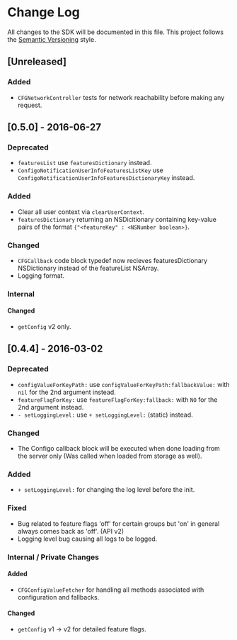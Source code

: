 # Change Log
All changes to the SDK will be documented in this file.
This project follows the [Semantic Versioning](http://semver.org) style.

## [Unreleased]
### Added
- `CFGNetworkController` tests for network reachability before making any request.


## [0.5.0] - 2016-06-27
### Deprecated
- `featuresList` use `featuresDictionary` instead.
- `ConfigoNotificationUserInfoFeaturesListKey` use `ConfigoNotificationUserInfoFeaturesDictionaryKey` instead.

### Added
- Clear all user context via `clearUserContext`.
- `featuresDictionary` returning an NSDicitionary containing key-value pairs of the format `{"<featureKey" : <NSNumber boolean>}`.

### Changed
- `CFGCallback` code block typedef now recieves featuresDictionary NSDictionary instead of the featureList NSArray.
- Logging format.

### Internal
#### Changed 
- `getConfig` v2 only.

## [0.4.4] - 2016-03-02 
### Deprecated
- `configValueForKeyPath:` use `configValueForKeyPath:fallbackValue:` with `nil` for the 2nd argument instead.
- `featureFlagForKey:` use `featureFlagForKey:fallback:` with `NO` for the 2nd argument instead.
- `- setLoggingLevel:` use `+ setLoggingLevel:` (static) instead.

### Changed
- The Configo callback block will be executed when done loading from the server only (Was called when loaded from storage as well).

### Added
- `+ setLoggingLevel:` for changing the log level before the init.

### Fixed
- Bug related to feature flags 'off' for certain groups but 'on' in general always comes back as 'off'. (API v2)
- Logging level bug causing all logs to be logged.

### Internal / Private Changes
#### Added
- `CFGConfigValueFetcher` for handling all methods associated with configuration and fallbacks.

#### Changed
- `getConfig` v1 -> v2 for detailed feature flags.
